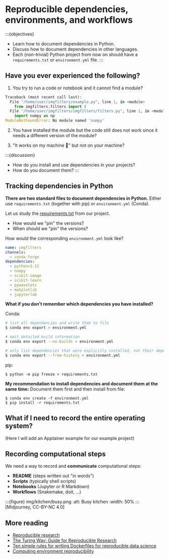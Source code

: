 # Reproducible dependencies, environments, and workflows

:::{objectives}
- Learn how to document dependencies in Python.
- Discuss how to document dependencies in other languages.
- Each (non-trivial) Python project from now on should have a
  `requirements.txt` or `environment.yml` file.
:::


## Have you ever experienced the following?

1) You try to run a code or notebook and it cannot find a module?
```python
Traceback (most recent call last):
  File "/home/user/imgfilters/example.py", line 1, in <module>
    from imgfilters.filters import (
  File "/home/user/imgfilters/imgfilters/filters.py", line 1, in <module>
    import numpy as np
ModuleNotFoundError: No module named 'numpy'
```

2) You have installed the module but the code still does not work since it needs
   a different version of the module?

3) "It works on my machine &#129335;" but not on your machine?

:::{discussion}
- How do you install and use dependencies in your projects?
- How do you document them?
:::


## Tracking dependencies in Python

**There are two standard files to document dependencies in Python.**
Either use `requirements.txt` (together with pip) or `environment.yml` (Conda).

Let us study the [requirements.txt](https://github.com/coderefinery/imgfilters/blob/main/requirements.txt) from our project.
- How would we "pin" the versions?
- When should we "pin" the versions?

How would the corresponding `environment.yml` look like?
```yaml
name: imgfilters
channels:
  - conda-forge
dependencies:
  - python=3.12
  - numpy
  - scikit-image
  - scikit-learn
  - pywavelets
  - matplotlib
  - jupyterlab
```

**What if you don't remember which dependencies you have installed?**

Conda:
```bash
# list all dependencies and write them to file
$ conda env export > environment.yml

# omit detailed build information
$ conda env export --no-builds > environment.yml

# only list dependencies that were explicitly installed, not their dependencies
$ conda env export --from-history > environment.yml
```
pip:
```console
$ python -m pip freeze > requirements.txt
```

**My recommendation to install dependencies and document them at the same time:**
Document them first and then install from file:
```console
$ conda env create -f environment.yml
$ pip install -r requirements.txt
```


## What if I need to record the entire operating system?

(Here I will add an Apptainer example for our example project)


## Recording computational steps

We need a way to record and **communicate** computational steps:

- **README** (steps written out "in words")
- **Scripts** (typically shell scripts)
- **Notebooks** (Jupyter or R Markdown)
- **Workflows** (Snakemake, doit, ...)

:::{figure} img/kitchen/busy.png
:alt: Busy kitchen
:width: 50%
:::
[Midjourney, CC-BY-NC 4.0]


## More reading

- [Reproducible research](https://coderefinery.github.io/reproducible-research/)
- [The Turing Way: Guide for Reproducible Research](https://the-turing-way.netlify.app/reproducible-research/reproducible-research.html)
- [Ten simple rules for writing Dockerfiles for reproducible data science](https://doi.org/10.1371/journal.pcbi.1008316)
- [Computing environment reproducibility](https://doi.org/10.5281/zenodo.8089471)
